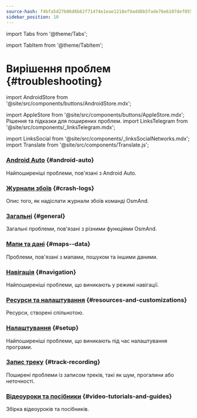 ```yaml
---
source-hash: f4bfa5d27b06d6b62f71474e1eae1218ef9add8b5fade76e6107def055d05c2d
sidebar_position: 10
---
```


import Tabs from '@theme/Tabs';

import TabItem from '@theme/TabItem';
# Вирішення проблем {#troubleshooting}
import AndroidStore from '@site/src/components/buttons/AndroidStore.mdx';

import AppleStore from '@site/src/components/buttons/AppleStore.mdx';
Рішення та підказки для поширених проблем.
import LinksTelegram from '@site/src/components/_linksTelegram.mdx';

import LinksSocial from '@site/src/components/_linksSocialNetworks.mdx';
import Translate from '@site/src/components/Translate.js';
### [Android Auto](android_auto.md) {#android-auto}

Найпоширеніші проблеми, пов'язані з Android Auto.

### [Журнали збоїв](./crash-logs.md) {#crash-logs}

Опис того, як надіслати журнали збоїв команді OsmAnd.

### [Загальні](./general.md) {#general}

Загальні проблеми, пов'язані з різними функціями OsmAnd.

### [Мапи та дані](./maps-data.md) {#maps--data}

Проблеми, пов'язані з мапами, пошуком та іншими даними.

### [Навігація](./navigation.md) {#navigation}

Найпоширеніші проблеми, що виникають у режимі навігації.

### [Ресурси та налаштування](./resources) {#resources-and-customizations}

Ресурси, створені спільнотою.

### [Налаштування](./setup.md) {#setup}

Найпоширеніші проблеми, що виникають під час налаштування програми.

### [Запис треку](./track-recording-issues.md) {#track-recording}

Поширені проблеми із записом треків, такі як шум, прогалини або неточності.

### [Відеоуроки та посібники](./video-tutorials.md) {#video-tutorials-and-guides}

Збірка відеоуроків та посібників.